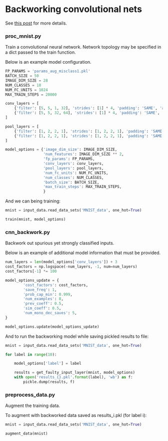 # Backworking convolutional nets

See [this post](http://jalexvig.github.io/blog/cnn-backwork/) for more details.

### proc_mnist.py

Train a convolutional neural network. Network topology may be specified in a dict passed to the train function.

Below is an example model configuration.

```python
FP_PARAMS = 'params_aug_misclass1.pkl'
BATCH_SIZE = 50
IMAGE_DIM_SIZE = 28
NUM_CLASSES = 10
NUM_FC_UNITS = 1024
MAX_TRAIN_STEPS = 20000

conv_layers = [
    {'filter': [5, 5, 1, 32], 'strides': [1] * 4, 'padding': 'SAME', 'act_fn': tf.nn.relu},
    {'filter': [5, 5, 32, 64], 'strides': [1] * 4, 'padding': 'SAME', 'act_fn': tf.nn.relu},
]

pool_layers = [
    {'filter': [1, 2, 2, 1], 'strides': [1, 2, 2, 1], 'padding': 'SAME'},
    {'filter': [1, 2, 2, 1], 'strides': [1, 2, 2, 1], 'padding': 'SAME'},
]

model_options = {'image_dim_size': IMAGE_DIM_SIZE,
                 'num_features': IMAGE_DIM_SIZE ** 2,
                 'fp_params': FP_PARAMS,
                 'conv_layers': conv_layers,
                 'pool_layers': pool_layers,
                 'num_fc_units': NUM_FC_UNITS,
                 'num_classes': NUM_CLASSES,
                 'batch_size': BATCH_SIZE,
                 'max_train_steps': MAX_TRAIN_STEPS,
                 }
```

And we can being training:

```python
mnist = input_data.read_data_sets('MNIST_data', one_hot=True)

train(mnist, model_options)
```

### cnn_backwork.py

Backwork out spurious yet strongly classified inputs.

Below is an example of additional model information that must be provided.

```python
num_layers = len(model_options['conv_layers']) + 3
cost_factors = np.logspace(-num_layers, -1, num=num_layers)
cost_factors[-1] *= 100

model_options_update = {
        'cost_factors': cost_factors,
        'save_freq': 1,
        'prob_cap_min': 0.999,
        'num_examples': 8,
        'prev_coeff': 0.5,
        'sim_coeff': 0.5,
        'num_mono_dec_saves': 5,
}

model_options.update(model_options_update)
```

And to run the backworking model while saving pickled results to file:

```python
mnist = input_data.read_data_sets('MNIST_data', one_hot=True)

for label in range(10):

    model_options['label'] = label

    results = get_faulty_input_layer(mnist, model_options)
    with open('results_{}.pkl'.format(label), 'wb') as f:
        pickle.dump(results, f)
```

### preprocess_data.py

Augment the training data.

To augment with backworked data saved as results_i.pkl (for label i):

```python
mnist = input_data.read_data_sets('MNIST_data', one_hot=True)

augment_data(mnist)
```
